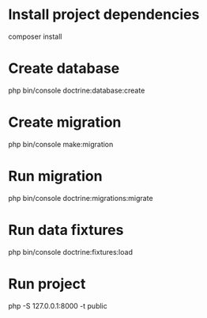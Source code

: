 # Install project dependencies
composer install

# Create database
php bin/console doctrine:database:create

# Create migration
php bin/console make:migration

# Run migration
php bin/console doctrine:migrations:migrate

# Run data fixtures
php bin/console doctrine:fixtures:load

# Run project
php -S 127.0.0.1:8000 -t public
